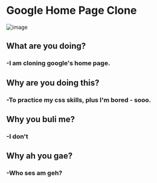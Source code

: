 # Google Home Page Clone

![image](https://user-images.githubusercontent.com/70043892/111601057-f79a4600-880c-11eb-9e98-a8db9cbdb830.png)

## What are you doing?

### -I am cloning google's home page.

## Why are you doing this?

### -To practice my css skills, plus I'm bored - sooo.

## Why you buli me?

### -I don't

## Why ah you gae?

### -Who ses am geh?
